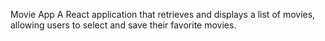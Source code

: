 Movie App
A React application that retrieves and displays a list of movies, allowing users to select and save their favorite movies.
